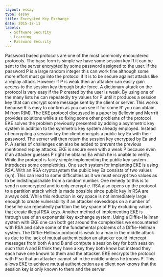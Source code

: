 ```yaml
---
layout: essay
type: essay
title: Encrypted Key Exchange
date: 2015-17-11
labels:
  - Software Security
  - Learning
  - Password Security
---
```


Password based protocols are one of the most commonly encountered protocols. The base form is simple we have some session key R it can be sent to the server encrypted by some password assigned to the user. If the password P is a large random integer this can work fine although some more effort must go into the protocol if it is to be secure against attacks like a replay attack. However if P is weak then an attacker can easily gain access to the session key through brute force.
	A dictionary attack on the protocol is very easy if the P created by the user is weak. By using one of the many lists he can repeatedly try values for P until it produces a session key that can decrypt some message sent by the client or server. This works because R is easy to confirm as you can see if for some R’ you can obtain M from R(M). The EKE protocol discussed in a paper by Bellovin and Merrrit provides solutions while also fixing some other problems of the protocol
	EKE solves the problem previously presented by adding a asymmetric key system in addition to the symmetric key system already employed. Instead of encrypting a session key the client encrypts a public key Ea with their password. The server will then return the session key encrypted by Ea and P. A series of challenges can also be added to prevent the previous mentioned replay attacks. EKE is secure even with a weak P because even if an attacker guesses P right he obtains Ea which he is unable to verify.
	 While the protocol is fairly simple implementing the public key system introduces some complexities. One such system for implanting EKE is using RSA. With an RSA cryptosystem the public key Ea consists of two values (e,n). This can lead to some difficulties as it we must encrypt two values as to be indistinguishable from a random number. One remedy to this is to send n unencrypted and to only encrypt e. RSA also opens up the protocol to a partition attack which is made possible since public key in RSA are always odd. While this reduction in key space is not immediately large enough to create vulnerability if an attacker eavesdrops on a number of these he can repeatedly partition the key space of P by excluding values that create illegal RSA keys.
	Another method of implementing EKE is through use of an exponential key exchange system. Using a Diffie-Hellman system with EKE one can both get around the complexities we encountered with RSA and solve some of the fundamental problems of a Diffie-Hellman system. The Diffie-Hellman protocol is weak to a man in the middle attack as due to the lack of mutual authentication an attacker could intercept messages from both A and B and compute a session key for both session such that A and B think they have a key they both know but instead they each have one known to them and the attacker. EKE encrypts the protocol with P so that an attacker cannot sit in the middle unless he knows P.  This allows EKE to achieve mutual authentication as a client now knows that the session key is only known to them and the server.
